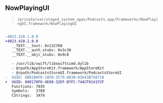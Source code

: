 ## NowPlayingUI

> `/private/var/staged_system_apps/Podcasts.app/Frameworks/NowPlayingUI.framework/NowPlayingUI`

```diff

-4023.310.1.0.0
+4023.410.2.0.0
   __TEXT.__text: 0x132760
   __TEXT.__auth_stubs: 0x3c30
   __TEXT.__objc_stubs: 0x9c0

   - /usr/lib/swift/libswiftsimd.dylib
   - @rpath/AppStoreKit.framework/AppStoreKit
   - @rpath/PodcastsStoreUI.framework/PodcastsStoreUI
-  UUID: EB8106FD-18F8-3C79-8830-02D43B758718
+  UUID: 600170F6-4E60-32EF-B7FC-744CF0141F2F
   Functions: 7035
   Symbols:   3789
   CStrings:  3474

```
